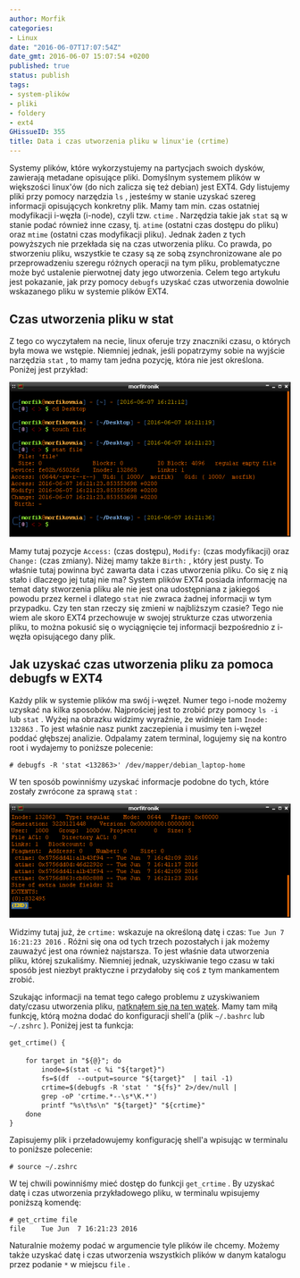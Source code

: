 ```yaml
---
author: Morfik
categories:
- Linux
date: "2016-06-07T17:07:54Z"
date_gmt: 2016-06-07 15:07:54 +0200
published: true
status: publish
tags:
- system-plików
- pliki
- foldery
- ext4
GHissueID: 355
title: Data i czas utworzenia pliku w linux'ie (crtime)
---
```


Systemy plików, które wykorzystujemy na partycjach swoich dysków, zawierają metadane opisujące
pliki. Domyślnym systemem plików w większości linux'ów (do nich zalicza się też debian) jest EXT4.
Gdy listujemy pliki przy pomocy narzędzia `ls` , jesteśmy w stanie uzyskać szereg informacji
opisujących konkretny plik. Mamy tam min. czas ostatniej modyfikacji i-węzła (i-node), czyli tzw.
`ctime` . Narzędzia takie jak `stat` są w stanie podać również inne czasy, tj. `atime` (ostatni czas
dostępu do pliku) oraz `mtime` (ostatni czas modyfikacji pliku). Jednak żaden z tych powyższych nie
przekłada się na czas utworzenia pliku. Co prawda, po stworzeniu pliku, wszystkie te czasy są ze
sobą zsynchronizowane ale po przeprowadzeniu szeregu różnych operacji na tym pliku, problematyczne
może być ustalenie pierwotnej daty jego utworzenia. Celem tego artykułu jest pokazanie, jak przy
pomocy `debugfs` uzyskać czas utworzenia dowolnie wskazanego pliku w systemie plików EXT4.

<!--more-->
## Czas utworzenia pliku w stat

Z tego co wyczytałem na necie, linux oferuje trzy znaczniki czasu, o których była mowa we wstępie.
Niemniej jednak, jeśli popatrzymy sobie na wyjście narzędzia `stat` , to mamy tam jedna pozycję,
która nie jest określona. Poniżej jest przykład:

![stat-data-czas-utworzenia-pliku](/img/2016/06/1.stat-data-czas-utworzenia-pliku.png#huge)

Mamy tutaj pozycje `Access:` (czas dostępu), `Modify:` (czas modyfikacji) oraz `Change:` (czas
zmiany). Niżej mamy także `Birth:` , który jest pusty. To właśnie tutaj powinna być zawarta data i
czas utworzenia pliku. Co się z nią stało i dlaczego jej tutaj nie ma? System plików EXT4 posiada
informację na temat daty stworzenia pliku ale nie jest ona udostępniana z jakiegoś powodu przez
kernel i dlatego `stat` nie zwraca żadnej informacji w tym przypadku. Czy ten stan rzeczy się zmieni
w najbliższym czasie? Tego nie wiem ale skoro EXT4 przechowuje w swojej strukturze czas utworzenia
pliku, to można pokusić się o wyciągnięcie tej informacji bezpośrednio z i-węzła opisującego dany
plik.

## Jak uzyskać czas utworzenia pliku za pomoca debugfs w EXT4

Każdy plik w systemie plików ma swój i-węzeł. Numer tego i-node możemy uzyskać na kilka sposobów.
Najprościej jest to zrobić przy pomocy `ls -i` lub `stat` . Wyżej na obrazku widzimy wyraźnie, że
widnieje tam `Inode: 132863` . To jest właśnie nasz punkt zaczepienia i musimy ten i-węzeł poddać
głębszej analizie. Odpalamy zatem terminal, logujemy się na kontro root i wydajemy to poniższe
polecenie:

    # debugfs -R 'stat <132863>' /dev/mapper/debian_laptop-home

W ten sposób powinniśmy uzyskać informacje podobne do tych, które zostały zwrócone za sprawą
`stat` :

![debugfs-data-czas-utworzenia-pliku-ext4](/img/2016/06/2.debugfs-data-czas-utworzenia-pliku-ext4.png#huge)

Widzimy tutaj już, że `crtime:` wskazuje na określoną datę i czas: `Tue Jun 7 16:21:23 2016` . Różni
się ona od tych trzech pozostałych i jak możemy zauważyć jest ona również najstarsza. To jest
właśnie data utworzenia pliku, której szukaliśmy. Niemniej jednak, uzyskiwanie tego czasu w taki
sposób jest niezbyt praktyczne i przydałoby się coś z tym mankamentem zrobić.

Szukając informacji na temat tego całego problemu z uzyskiwaniem daty/czasu utworzenia pliku,
[natknąłem się na ten
wątek](https://unix.stackexchange.com/questions/50177/birth-is-empty-on-ext4/131347#131347). Mamy
tam miłą funkcję, którą można dodać do konfiguracji shell'a (plik `~/.bashrc` lub `~/.zshrc` ).
Poniżej jest ta funkcja:

    get_crtime() {

        for target in "${@}"; do
            inode=$(stat -c %i "${target}")
            fs=$(df  --output=source "${target}"  | tail -1)
            crtime=$(debugfs -R 'stat ' "${fs}" 2>/dev/null |
            grep -oP 'crtime.*--\s*\K.*')
            printf "%s\t%s\n" "${target}" "${crtime}"
        done
    }

Zapisujemy plik i przeładowujemy konfigurację shell'a wpisując w terminalu to poniższe polecenie:

    # source ~/.zshrc

W tej chwili powinniśmy mieć dostęp do funkcji `get_crtime` . By uzyskać datę i czas utworzenia
przykładowego pliku, w terminalu wpisujemy poniższą komendę:

    # get_crtime file
    file    Tue Jun  7 16:21:23 2016

Naturalnie możemy podać w argumencie tyle plików ile chcemy. Możemy także uzyskać datę i czas
utworzenia wszystkich plików w danym katalogu przez podanie `*` w miejscu `file` .
